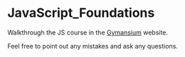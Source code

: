 # JavaScript_Foundations
Walkthrough the JS course in the [Gymansium](https://thegymnasium.com) website.

Feel free to point out any mistakes and ask any questions.
